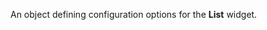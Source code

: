 <!--**
/*-------------------------------------------
    Auto-generated file. Do not modify.
-------------------------------------------

**-->

<!--shortDescription-->
An object defining configuration options for the **List** widget.
<!--/shortDescription-->

<!--fullDescription-->

<!--/fullDescription-->